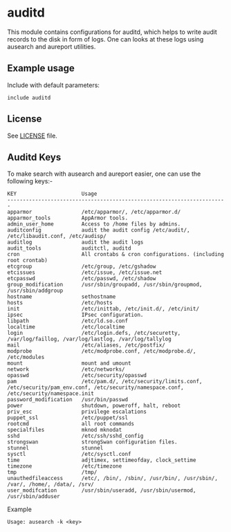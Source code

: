 # auditd

This module contains configurations for auditd, which helps to write
audit records to the disk in form of logs. One can looks at these logs
using ausearch and aureport utilities.

## Example usage

Include with default parameters:
```
include auditd
```

## License

See [LICENSE](LICENSE) file.

## Auditd Keys

To make search with ausearch and aureport easier, one can use the
following keys:-

    KEY                     Usage
    -----------------------------------------------------------------------
    apparmor                /etc/apparmor/, /etc/apparmor.d/
    apparmor_tools          AppArmor tools.
    admin_user_home         Access to /home files by admins.
    auditconfig             audit the audit config /etc/audit/, /etc/libaudit.conf, /etc/audisp/
    auditlog                audit the audit logs
    audit_tools             auditctl, auditd
    cron                    All crontabs & cron configurations. (including root crontab)
    etcgroup                /etc/group, /etc/gshadow
    etcissues               /etc/issue, /etc/issue.net
    etcpasswd               /etc/passwd, /etc/shadow
    group_modification      /usr/sbin/groupadd, /usr/sbin/groupmod, /usr/sbin/addgroup
    hostname                sethostname
    hosts                   /etc/hosts
    init                    /etc/inittab, /etc/init.d/, /etc/init/
    ipsec                   IPsec configuration.
    libpath                 /etc/ld.so.conf
    localtime               /etc/localtime
    login                   /etc/login.defs, /etc/securetty, /var/log/faillog, /var/log/lastlog, /var/log/tallylog
    mail                    /etc/aliases, /etc/postfix/
    modprobe                /etc/modprobe.conf, /etc/modprobe.d/, /etc/modules
    mount                   mount and umount
    network                 /etc/networks/
    opasswd                 /etc/security/opasswd
    pam                     /etc/pam.d/, /etc/security/limits.conf, /etc/security/pam_env.conf, /etc/security/namespace.conf, /etc/security/namespace.init
    password_modification   /usr/bin/passwd
    power                   shutdown, poweroff, halt, reboot
    priv_esc                privilege escalations
    puppet_ssl              /etc/puppet/ssl
    rootcmd                 all root commands
    specialfiles            mknod mknodat
    sshd                    /etc/ssh/sshd_config
    strongswan              strongSwan configuration files.
    stunnel                 stunnel
    sysctl                  /etc/sysctl.conf
    time                    adjtimex, settimeofday, clock_settime
    timezone                /etc/timezone
    tmp                     /tmp/
    unauthedfileaccess      /etc/, /bin/, /sbin/, /usr/bin/, /usr/sbin/, /var/, /home/, /data/, /srv/
    user_modifcation        /usr/sbin/useradd, /usr/sbin/usermod, /usr/sbin/adduser

Example

    Usage: ausearch -k <key>
